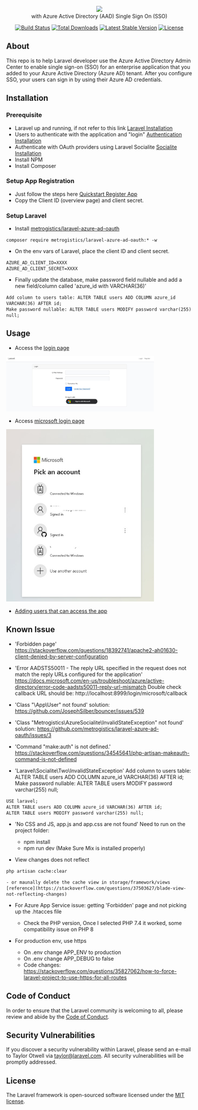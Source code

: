 <p align="center"><img src="https://raw.githubusercontent.com/laravel/art/master/logo-lockup/5%20SVG/2%20CMYK/1%20Full%20Color/laravel-logolockup-cmyk-red.svg" width="400"> <br> with Azure Active Directory (AAD) Single Sign On (SSO)</p>

<p align="center">
<a href="https://travis-ci.org/laravel/framework"><img src="https://travis-ci.org/laravel/framework.svg" alt="Build Status"></a>
<a href="https://packagist.org/packages/laravel/framework"><img src="https://img.shields.io/packagist/dt/laravel/framework" alt="Total Downloads"></a>
<a href="https://packagist.org/packages/laravel/framework"><img src="https://img.shields.io/packagist/v/laravel/framework" alt="Latest Stable Version"></a>
<a href="https://packagist.org/packages/laravel/framework"><img src="https://img.shields.io/packagist/l/laravel/framework" alt="License"></a>
</p>

## About

This repo is to help Laravel developer use the Azure Active Directory Admin Center to enable single sign-on (SSO) for an enterprise application that you added to your Azure Active Directory (Azure AD) tenant. After you configure SSO, your users can sign in by using their Azure AD credentials.

## Installation

### Prerequisite
- Laravel up and running, if not refer to this link [Laravel Installation](https://laravel.com/docs/8.x/installation)
- Users to authenticate with the application and "login" [Authentication Installation](https://laravel.com/docs/8.x/authentication)
- Authenticate with OAuth providers using Laravel Socialite [Socialite Installation](https://laravel.com/docs/8.x/socialite)
- Install NPM
- Install Composer

### Setup App Registration
- Just follow the steps here [Quickstart Register App](https://docs.microsoft.com/en-us/azure/active-directory/develop/quickstart-register-app)
- Copy the Client ID (overview page) and client secret.

### Setup Laravel
- Install [metrogistics/laravel-azure-ad-oauth](https://github.com/metrogistics/laravel-azure-ad-oauth)        
```
composer require metrogistics/laravel-azure-ad-oauth:* -w
```        

- On the env vars of Laravel, place the client ID and client secret.
```    
AZURE_AD_CLIENT_ID=XXXX
AZURE_AD_CLIENT_SECRET=XXXX
```

- Finally update the database, make password field nullable and add a new field/column called 'azure_id with VARCHAR(36)'    
```
Add column to users table: ALTER TABLE users ADD COLUMN azure_id VARCHAR(36) AFTER id;
Make password nullable: ALTER TABLE users MODIFY password varchar(255) null;
```

## Usage
- Access the [login page](http://yourdomain.com/login)
<img src="https://raw.githubusercontent.com/mtp-repository/mtp-laravel-with-aad-sso/main/public/images/login.jpg" width="400">

- Access [microsoft login page](http://yourdomain.com/login/microsoft)
<img src="https://raw.githubusercontent.com/mtp-repository/mtp-laravel-with-aad-sso/main/public/images/mslogin.jpg" width="400">

- [Adding users that can access the app](https://docs.microsoft.com/en-us/azure/active-directory/manage-apps/add-application-portal-assign-users)


## Known Issue
- 'Forbidden page'
https://stackoverflow.com/questions/18392741/apache2-ah01630-client-denied-by-server-configuration

- 'Error AADSTS50011 - The reply URL specified in the request does not match the reply URLs configured for the application'
https://docs.microsoft.com/en-us/troubleshoot/azure/active-directory/error-code-aadsts50011-reply-url-mismatch
Double check callback URL should be: http://localhost:8999/login/microsoft/callback

- 'Class "\App\User" not found'
solution: https://github.com/JosephSilber/bouncer/issues/539

- 'Class "Metrogistics\AzureSocialite\InvalidStateException" not found'
solution: https://github.com/metrogistics/laravel-azure-ad-oauth/issues/3

- 'Command "make:auth" is not defined.'
https://stackoverflow.com/questions/34545641/php-artisan-makeauth-command-is-not-defined

- 'Laravel\Socialite\Two\InvalidStateException'
Add column to users table: ALTER TABLE users ADD COLUMN azure_id VARCHAR(36) AFTER id;
Make password nullable: ALTER TABLE users MODIFY password varchar(255) null;
```
USE laravel;
ALTER TABLE users ADD COLUMN azure_id VARCHAR(36) AFTER id;
ALTER TABLE users MODIFY password varchar(255) null;
```

- 'No CSS and JS, app.js and app.css are not found'
Need to run on the project folder:
    - npm install
    - npm run dev (Make Sure Mix is installed properly)

- View changes does not reflect
```
php artisan cache:clear
```
    - or maunally delete the cache view in storage/framework/views [reference](https://stackoverflow.com/questions/37503627/blade-view-not-reflecting-changes)

- For Azure App Service issue: getting 'Forbidden' page and not picking up the .htacces file
    - Check the PHP version, Once I selected PHP 7.4 it worked, some compatibility issue on PHP 8

- For production env, use https
    - On .env change APP_ENV to production
    - On .env change APP_DEBUG to false
    - Code changes: https://stackoverflow.com/questions/35827062/how-to-force-laravel-project-to-use-https-for-all-routes

## Code of Conduct

In order to ensure that the Laravel community is welcoming to all, please review and abide by the [Code of Conduct](https://laravel.com/docs/contributions#code-of-conduct).

## Security Vulnerabilities

If you discover a security vulnerability within Laravel, please send an e-mail to Taylor Otwell via [taylor@laravel.com](mailto:taylor@laravel.com). All security vulnerabilities will be promptly addressed.

## License

The Laravel framework is open-sourced software licensed under the [MIT license](https://opensource.org/licenses/MIT).
